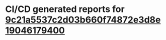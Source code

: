 # CI/CD generated reports for [9c21a5537c2d03b660f74872e3d8e19046179400](https://github.com/hydephp/develop/commit/9c21a5537c2d03b660f74872e3d8e19046179400)
